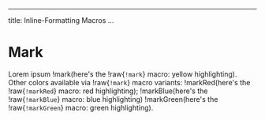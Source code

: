 
---
title: Inline-Formatting Macros
...

# Mark

Lorem ipsum !mark(here's the !raw{`!mark`} macro: yellow highlighting). Other colors available via !raw{`!mark`} macro variants: !markRed(here's the !raw{`!markRed`} macro: red highlighting); !markBlue(here's the !raw{`!markBlue`} macro: blue highlighting) !markGreen(here's the !raw{`!markGreen`} macro: green highlighting).

